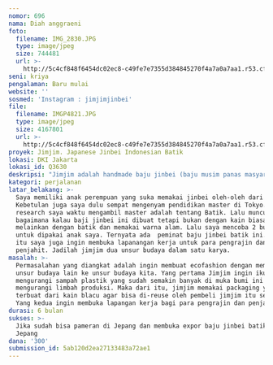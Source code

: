 ```yaml
---
nomor: 696
nama: Diah anggraeni
foto:
  filename: IMG_2830.JPG
  type: image/jpeg
  size: 744481
  url: >-
    http://5c4cf848f6454dc02ec8-c49fe7e7355d384845270f4a7a0a7aa1.r53.cf2.rackcdn.com/ea7c9013-bdc8-409f-acbc-c892a298e32d/IMG_2830.JPG
seni: kriya
pengalaman: Baru mulai
website: ''
sosmed: 'Instagram : jimjimjinbei'
file:
  filename: IMGP4821.JPG
  type: image/jpeg
  size: 4167801
  url: >-
    http://5c4cf848f6454dc02ec8-c49fe7e7355d384845270f4a7a0a7aa1.r53.cf2.rackcdn.com/f5a73fcf-3197-4c03-8471-0134a1b51a35/IMGP4821.JPG
proyek: Jimjim. Japanese Jinbei Indonesian Batik
lokasi: DKI Jakarta
lokasi_id: Q3630
deskripsi: "Jimjim adalah handmade baju jinbei (baju musim panas masyarakat Jepang) dengan menggunakan kain tradisional Indonesia yaitu batik dan kain tradisional lainnya seperti lurik dan jumputan. Dengan kata lain jimjim adalah perpafuan dua budaya yang tertuang dalam satu karya. Jimjim masih fokus membuat jinbei untuk anak-anak. Kain yang dipakai jimjim dibeli dari pengrajin kain batik cap dan tulis, jika memakai kain lurik pun semua adalah kerajinan tangan misal lurik ATBM. Lalu packaging kami pun tidak memakai kertas atau plastik, kita memilih pouch dari kain blacu agar customer bisa me-reuse lagi untuk yang lain. Kedepannya jimjim ingin membuat jinbei dari kain batik dengan warna alam agar mengurangi limbah kimia. \r\nHarapan saya, saya ingin membuat pameran jimjim jinbei batik ini di negara asalnya yaitu Jepang. Dan bisa mengekspor bsju jimjim ini agar membuka lapangan kerja bagi pengrajin dan penjahit lainnya."
kategori: perjalanan
latar_belakang: >-
  Saya memiliki anak perempuan yang suka memakai jinbei oleh-oleh dari jepang.
  Kebetulan juga saya dulu sempat mengenyam pendidikan master di Tokyo. Dan
  research saya waktu mengambil master adalah tentang Batik. Lalu munculah ide,
  bagaimana kalau baji jinbei ini dibuat tetapi bukan dengan kain biasa
  melainkan dengan batik dan memakai warna alam. Lalu saya mencoba 2 buah baju
  untuk dipakai anak saya. Ternyata ada  peminat baju jinbei batik ini. Selain
  itu saya juga ingin membuka lapanangan kerja untuk para pengrajin dan
  penjahit. Jadilah jimjim dua unsur budaya dalam satu karya.
masalah: >-
  Permasalahan yang diangkat adalah ingin membuat ecofashion dengan memasukan
  unsur budaya lain ke unsur budaya kita. Yang pertama Jimjim ingin ikut
  mengurangi sampah plastik yang sudah semakin banyak di muka bumi ini dan ingin
  mengurangi limbah produksi. Maka dari itu, jimjim memakai packaging yang
  terbuat dari kain blacu agar bisa di-reuse oleh pembeli jimjim itu sendiri.
  Yang kedua ingin membuka lapangan kerja bagi para pengrajin dan penjahit.
durasi: 6 bulan
sukses: >-
  Jika sudah bisa pameran di Jepang dan membuka expor baju jinbei batik ke
  Jepang
dana: '300'
submission_id: 5ab120d2ea27133483a72ae1
---
```

